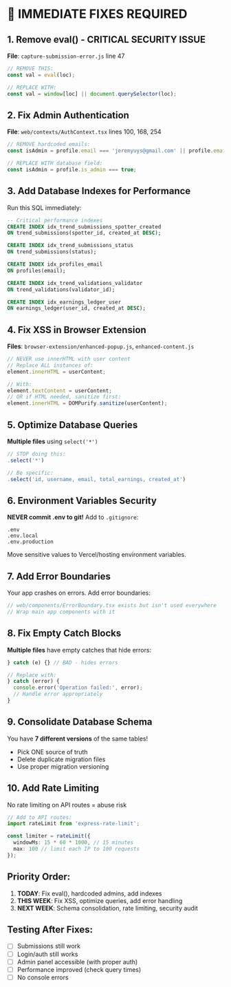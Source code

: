 # 🚨 IMMEDIATE FIXES REQUIRED

## 1. Remove eval() - CRITICAL SECURITY ISSUE
**File**: `capture-submission-error.js` line 47
```javascript
// REMOVE THIS:
const val = eval(loc);

// REPLACE WITH:
const val = window[loc] || document.querySelector(loc);
```

## 2. Fix Admin Authentication
**File**: `web/contexts/AuthContext.tsx` lines 100, 168, 254
```typescript
// REMOVE hardcoded emails:
const isAdmin = profile.email === 'jeremyuys@gmail.com' || profile.email === 'enterprise@test.com';

// REPLACE WITH database field:
const isAdmin = profile.is_admin === true;
```

## 3. Add Database Indexes for Performance
Run this SQL immediately:
```sql
-- Critical performance indexes
CREATE INDEX idx_trend_submissions_spotter_created 
ON trend_submissions(spotter_id, created_at DESC);

CREATE INDEX idx_trend_submissions_status 
ON trend_submissions(status);

CREATE INDEX idx_profiles_email 
ON profiles(email);

CREATE INDEX idx_trend_validations_validator 
ON trend_validations(validator_id);

CREATE INDEX idx_earnings_ledger_user 
ON earnings_ledger(user_id, created_at DESC);
```

## 4. Fix XSS in Browser Extension
**Files**: `browser-extension/enhanced-popup.js`, `enhanced-content.js`
```javascript
// NEVER use innerHTML with user content
// Replace ALL instances of:
element.innerHTML = userContent;

// With:
element.textContent = userContent;
// OR if HTML needed, sanitize first:
element.innerHTML = DOMPurify.sanitize(userContent);
```

## 5. Optimize Database Queries
**Multiple files** using `select('*')`
```javascript
// STOP doing this:
.select('*')

// Be specific:
.select('id, username, email, total_earnings, created_at')
```

## 6. Environment Variables Security
**NEVER commit .env to git!**
Add to `.gitignore`:
```
.env
.env.local
.env.production
```

Move sensitive values to Vercel/hosting environment variables.

## 7. Add Error Boundaries
Your app crashes on errors. Add error boundaries:
```typescript
// web/components/ErrorBoundary.tsx exists but isn't used everywhere
// Wrap main app components with it
```

## 8. Fix Empty Catch Blocks
**Multiple files** have empty catches that hide errors:
```javascript
} catch (e) {} // BAD - hides errors

// Replace with:
} catch (error) {
  console.error('Operation failed:', error);
  // Handle error appropriately
}
```

## 9. Consolidate Database Schema
You have **7 different versions** of the same tables!
- Pick ONE source of truth
- Delete duplicate migration files
- Use proper migration versioning

## 10. Add Rate Limiting
No rate limiting on API routes = abuse risk
```typescript
// Add to API routes:
import rateLimit from 'express-rate-limit';

const limiter = rateLimit({
  windowMs: 15 * 60 * 1000, // 15 minutes
  max: 100 // limit each IP to 100 requests
});
```

## Priority Order:
1. **TODAY**: Fix eval(), hardcoded admins, add indexes
2. **THIS WEEK**: Fix XSS, optimize queries, add error handling
3. **NEXT WEEK**: Schema consolidation, rate limiting, security audit

## Testing After Fixes:
- [ ] Submissions still work
- [ ] Login/auth still works
- [ ] Admin panel accessible (with proper auth)
- [ ] Performance improved (check query times)
- [ ] No console errors